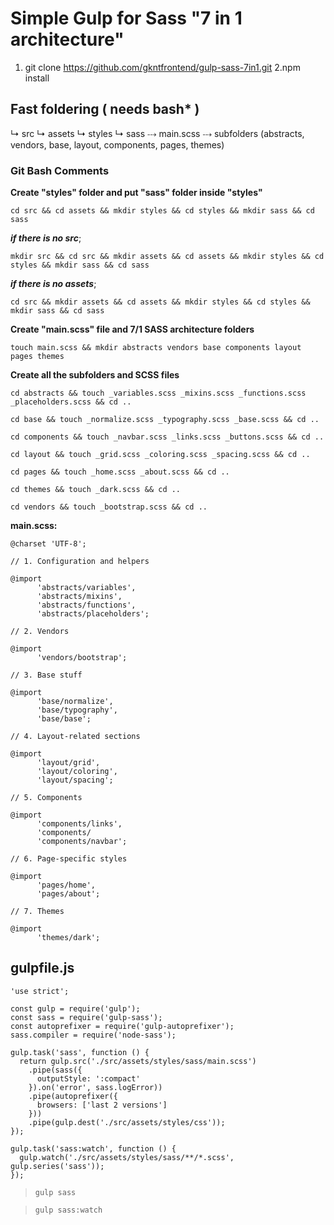 # Simple Gulp for Sass "7 in 1 architecture"

1. git clone https://github.com/gkntfrontend/gulp-sass-7in1.git
2.npm install

## Fast foldering ( needs bash* )

↳ src
↳ assets
  ↳ styles
    ↳ sass
      ⤏ main.scss
      ⤏ subfolders (abstracts, vendors, base, layout, components, pages, themes)

### Git Bash Comments

__Create "styles" folder and put "sass" folder inside "styles"__
```
cd src && cd assets && mkdir styles && cd styles && mkdir sass && cd sass
```
__*if there is no src*__;
```
mkdir src && cd src && mkdir assets && cd assets && mkdir styles && cd styles && mkdir sass && cd sass
```
__*if there is no assets*__;
```
cd src && mkdir assets && cd assets && mkdir styles && cd styles && mkdir sass && cd sass
```
__Create "main.scss" file and 7/1 SASS architecture folders__
```
touch main.scss && mkdir abstracts vendors base components layout pages themes
```
__Create all the subfolders and SCSS files__
```
cd abstracts && touch _variables.scss _mixins.scss _functions.scss _placeholders.scss && cd ..

cd base && touch _normalize.scss _typography.scss _base.scss && cd ..

cd components && touch _navbar.scss _links.scss _buttons.scss && cd ..

cd layout && touch _grid.scss _coloring.scss _spacing.scss && cd ..

cd pages && touch _home.scss _about.scss && cd ..

cd themes && touch _dark.scss && cd ..

cd vendors && touch _bootstrap.scss && cd ..
```
__main.scss:__
```
@charset 'UTF-8';

// 1. Configuration and helpers

@import
      'abstracts/variables',
      'abstracts/mixins',
      'abstracts/functions',
      'abstracts/placeholders';

// 2. Vendors

@import
      'vendors/bootstrap';

// 3. Base stuff

@import
      'base/normalize',
      'base/typography',
      'base/base';

// 4. Layout-related sections

@import
      'layout/grid',
      'layout/coloring',
      'layout/spacing';

// 5. Components

@import
      'components/links',
      'components/
      'components/navbar';

// 6. Page-specific styles

@import
      'pages/home',
      'pages/about';

// 7. Themes

@import
      'themes/dark';
```

## gulpfile.js 
```
'use strict';

const gulp = require('gulp');
const sass = require('gulp-sass');
const autoprefixer = require('gulp-autoprefixer');
sass.compiler = require('node-sass');

gulp.task('sass', function () {
  return gulp.src('./src/assets/styles/sass/main.scss')
    .pipe(sass({
      outputStyle: ':compact'
    }).on('error', sass.logError))
    .pipe(autoprefixer({
      browsers: ['last 2 versions']
    }))
    .pipe(gulp.dest('./src/assets/styles/css'));
});

gulp.task('sass:watch', function () {
  gulp.watch('./src/assets/styles/sass/**/*.scss', gulp.series('sass'));
});
```

> ```gulp sass```   

> ```gulp sass:watch``` 
